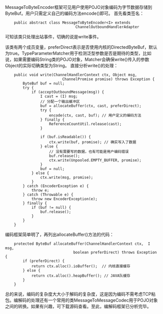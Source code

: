 
MessageToByteEncoder框架可见用户使用POJO对象编码为字节数据存储到ByteBuf。用户只需定义自己的编码方法encode()即可。
首先看类签名：
```
    public abstract class MessageToByteEncoder<I> extends 
                                ChannelOutboundHandlerAdapter
```
可知该类只处理出站事件，切确的说是write事件。

该类有两个成员变量，preferDirect表示是否使用内核的DirectedByteBuf，默认为true。TypeParameterMatcher用于检测泛型参数是否是期待的类型，比如说，如果需要编码String类的POJO对象，Matcher会确保write()传入的参数Object的实际切确类型为String。
直接分析write()的处理：
```
    public void write(ChannelHandlerContext ctx, Object msg, 
                          ChannelPromise promise) throws Exception {
        ByteBuf buf = null;
        try {
            if (acceptOutboundMessage(msg)) {
                I cast = (I) msg;
                // 分配一个输出缓冲区
                buf = allocateBuffer(ctx, cast, preferDirect);
                try {
                    encode(ctx, cast, buf); // 用户定义的编码方法
                } finally {
                    ReferenceCountUtil.release(cast);
                }

                if (buf.isReadable()) {
                    ctx.write(buf, promise); // 确实写入了数据
                } else {
                    // 没有需要写的数据，也有可能是用户编码错误
                    buf.release();  
                    ctx.write(Unpooled.EMPTY_BUFFER, promise);
                }
                buf = null;
            } else {
                ctx.write(msg, promise);
            }
        } catch (EncoderException e) {
            throw e;
        } catch (Throwable e) {
            throw new EncoderException(e);
        } finally {
            if (buf != null) {
                buf.release();
            }
        }
    }
```
编码框架简单明了，再列出allocateBuffer()方法的代码：
```
    protected ByteBuf allocateBuffer(ChannelHandlerContext ctx,  I msg,
                               boolean preferDirect) throws Exception {
        if (preferDirect) {
            return ctx.alloc().ioBuffer();  // 内核直接缓存
        } else {
            return ctx.alloc().heapBuffer(); // JAVA队缓存
        }
    }
```
总的来说，编码的复杂度大大小于解码的复杂度，这是因为编码不需考虑TCP粘包。编解码的处理还有一个常用的类MessageToMessageCodec用于POJO对象之间的转换。如果有兴趣，可下载源码查看。至此，编解码框架已分析完毕。

